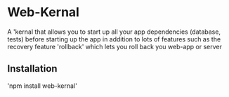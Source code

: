 # Web-Kernal
A 'kernal that allows you to start up all your app dependencies (database, tests) before starting up the app in addition to lots of features such as the recovery feature 'rollback' which lets you roll back you web-app or server

## Installation
'npm install web-kernal'
